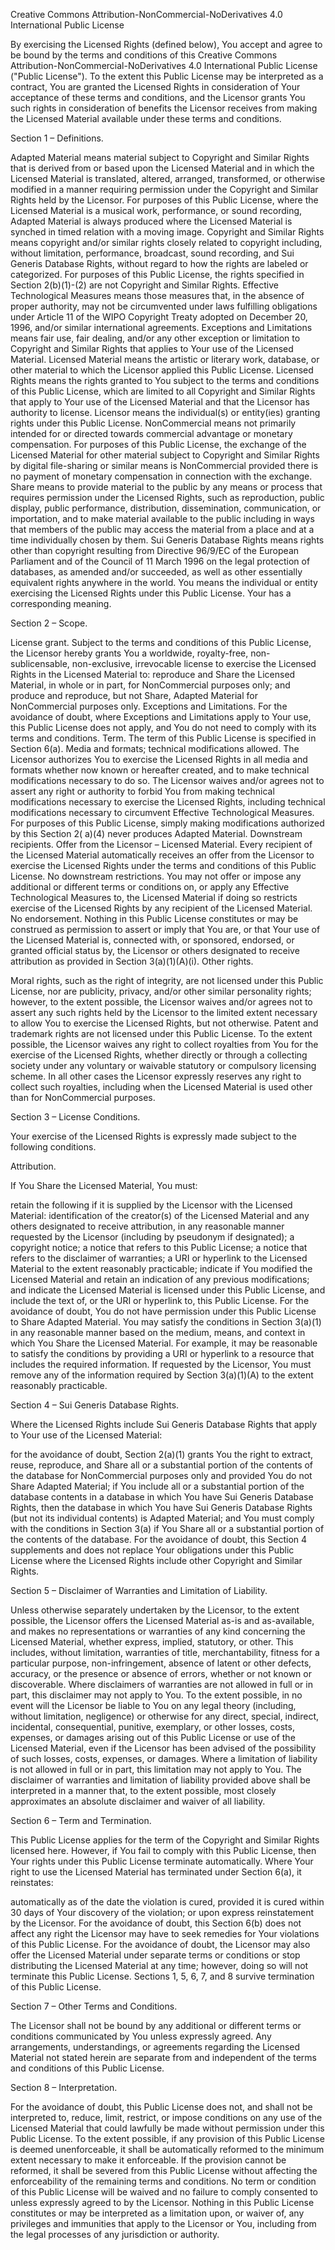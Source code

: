 Creative Commons Attribution-NonCommercial-NoDerivatives 4.0 International Public License

By exercising the Licensed Rights (defined below), You accept and agree to be bound by the terms and conditions of this
Creative Commons Attribution-NonCommercial-NoDerivatives 4.0 International Public License ("Public License"). To the
extent this Public License may be interpreted as a contract, You are granted the Licensed Rights in consideration of
Your acceptance of these terms and conditions, and the Licensor grants You such rights in consideration of benefits the
Licensor receives from making the Licensed Material available under these terms and conditions.

Section 1 – Definitions.

Adapted Material means material subject to Copyright and Similar Rights that is derived from or based upon the Licensed
Material and in which the Licensed Material is translated, altered, arranged, transformed, or otherwise modified in a
manner requiring permission under the Copyright and Similar Rights held by the Licensor. For purposes of this Public
License, where the Licensed Material is a musical work, performance, or sound recording, Adapted Material is always
produced where the Licensed Material is synched in timed relation with a moving image.
Copyright and Similar Rights means copyright and/or similar rights closely related to copyright including, without
limitation, performance, broadcast, sound recording, and Sui Generis Database Rights, without regard to how the rights
are labeled or categorized. For purposes of this Public License, the rights specified in Section 2(b)(1)-(2) are not
Copyright and Similar Rights.
Effective Technological Measures means those measures that, in the absence of proper authority, may not be circumvented
under laws fulfilling obligations under Article 11 of the WIPO Copyright Treaty adopted on December 20, 1996, and/or
similar international agreements.
Exceptions and Limitations means fair use, fair dealing, and/or any other exception or limitation to Copyright and
Similar Rights that applies to Your use of the Licensed Material.
Licensed Material means the artistic or literary work, database, or other material to which the Licensor applied this
Public License.
Licensed Rights means the rights granted to You subject to the terms and conditions of this Public License, which are
limited to all Copyright and Similar Rights that apply to Your use of the Licensed Material and that the Licensor has
authority to license.
Licensor means the individual(s) or entity(ies) granting rights under this Public License.
NonCommercial means not primarily intended for or directed towards commercial advantage or monetary compensation. For
purposes of this Public License, the exchange of the Licensed Material for other material subject to Copyright and
Similar Rights by digital file-sharing or similar means is NonCommercial provided there is no payment of monetary
compensation in connection with the exchange.
Share means to provide material to the public by any means or process that requires permission under the Licensed
Rights, such as reproduction, public display, public performance, distribution, dissemination, communication, or
importation, and to make material available to the public including in ways that members of the public may access the
material from a place and at a time individually chosen by them.
Sui Generis Database Rights means rights other than copyright resulting from Directive 96/9/EC of the European
Parliament and of the Council of 11 March 1996 on the legal protection of databases, as amended and/or succeeded, as
well as other essentially equivalent rights anywhere in the world.
You means the individual or entity exercising the Licensed Rights under this Public License. Your has a corresponding
meaning.

Section 2 – Scope.

License grant.
Subject to the terms and conditions of this Public License, the Licensor hereby grants You a worldwide, royalty-free,
non-sublicensable, non-exclusive, irrevocable license to exercise the Licensed Rights in the Licensed Material to:
reproduce and Share the Licensed Material, in whole or in part, for NonCommercial purposes only; and
produce and reproduce, but not Share, Adapted Material for NonCommercial purposes only.
Exceptions and Limitations. For the avoidance of doubt, where Exceptions and Limitations apply to Your use, this Public
License does not apply, and You do not need to comply with its terms and conditions.
Term. The term of this Public License is specified in Section 6(a).
Media and formats; technical modifications allowed. The Licensor authorizes You to exercise the Licensed Rights in all
media and formats whether now known or hereafter created, and to make technical modifications necessary to do so. The
Licensor waives and/or agrees not to assert any right or authority to forbid You from making technical modifications
necessary to exercise the Licensed Rights, including technical modifications necessary to circumvent Effective
Technological Measures. For purposes of this Public License, simply making modifications authorized by this Section 2(
a)(4) never produces Adapted Material.
Downstream recipients.
Offer from the Licensor – Licensed Material. Every recipient of the Licensed Material automatically receives an offer
from the Licensor to exercise the Licensed Rights under the terms and conditions of this Public License.
No downstream restrictions. You may not offer or impose any additional or different terms or conditions on, or apply any
Effective Technological Measures to, the Licensed Material if doing so restricts exercise of the Licensed Rights by any
recipient of the Licensed Material.
No endorsement. Nothing in this Public License constitutes or may be construed as permission to assert or imply that You
are, or that Your use of the Licensed Material is, connected with, or sponsored, endorsed, or granted official status
by, the Licensor or others designated to receive attribution as provided in Section 3(a)(1)(A)(i).
Other rights.

Moral rights, such as the right of integrity, are not licensed under this Public License, nor are publicity, privacy,
and/or other similar personality rights; however, to the extent possible, the Licensor waives and/or agrees not to
assert any such rights held by the Licensor to the limited extent necessary to allow You to exercise the Licensed
Rights, but not otherwise.
Patent and trademark rights are not licensed under this Public License.
To the extent possible, the Licensor waives any right to collect royalties from You for the exercise of the Licensed
Rights, whether directly or through a collecting society under any voluntary or waivable statutory or compulsory
licensing scheme. In all other cases the Licensor expressly reserves any right to collect such royalties, including when
the Licensed Material is used other than for NonCommercial purposes.

Section 3 – License Conditions.

Your exercise of the Licensed Rights is expressly made subject to the following conditions.

Attribution.

If You Share the Licensed Material, You must:

retain the following if it is supplied by the Licensor with the Licensed Material:
identification of the creator(s) of the Licensed Material and any others designated to receive attribution, in any
reasonable manner requested by the Licensor (including by pseudonym if designated);
a copyright notice;
a notice that refers to this Public License;
a notice that refers to the disclaimer of warranties;
a URI or hyperlink to the Licensed Material to the extent reasonably practicable;
indicate if You modified the Licensed Material and retain an indication of any previous modifications; and
indicate the Licensed Material is licensed under this Public License, and include the text of, or the URI or hyperlink
to, this Public License.
For the avoidance of doubt, You do not have permission under this Public License to Share Adapted Material.
You may satisfy the conditions in Section 3(a)(1) in any reasonable manner based on the medium, means, and context in
which You Share the Licensed Material. For example, it may be reasonable to satisfy the conditions by providing a URI or
hyperlink to a resource that includes the required information.
If requested by the Licensor, You must remove any of the information required by Section 3(a)(1)(A) to the extent
reasonably practicable.

Section 4 – Sui Generis Database Rights.

Where the Licensed Rights include Sui Generis Database Rights that apply to Your use of the Licensed Material:

for the avoidance of doubt, Section 2(a)(1) grants You the right to extract, reuse, reproduce, and Share all or a
substantial portion of the contents of the database for NonCommercial purposes only and provided You do not Share
Adapted Material;
if You include all or a substantial portion of the database contents in a database in which You have Sui Generis
Database Rights, then the database in which You have Sui Generis Database Rights (but not its individual contents) is
Adapted Material; and
You must comply with the conditions in Section 3(a) if You Share all or a substantial portion of the contents of the
database.
For the avoidance of doubt, this Section 4 supplements and does not replace Your obligations under this Public License
where the Licensed Rights include other Copyright and Similar Rights.

Section 5 – Disclaimer of Warranties and Limitation of Liability.

Unless otherwise separately undertaken by the Licensor, to the extent possible, the Licensor offers the Licensed
Material as-is and as-available, and makes no representations or warranties of any kind concerning the Licensed
Material, whether express, implied, statutory, or other. This includes, without limitation, warranties of title,
merchantability, fitness for a particular purpose, non-infringement, absence of latent or other defects, accuracy, or
the presence or absence of errors, whether or not known or discoverable. Where disclaimers of warranties are not allowed
in full or in part, this disclaimer may not apply to You.
To the extent possible, in no event will the Licensor be liable to You on any legal theory (including, without
limitation, negligence) or otherwise for any direct, special, indirect, incidental, consequential, punitive, exemplary,
or other losses, costs, expenses, or damages arising out of this Public License or use of the Licensed Material, even if
the Licensor has been advised of the possibility of such losses, costs, expenses, or damages. Where a limitation of
liability is not allowed in full or in part, this limitation may not apply to You.
The disclaimer of warranties and limitation of liability provided above shall be interpreted in a manner that, to the
extent possible, most closely approximates an absolute disclaimer and waiver of all liability.

Section 6 – Term and Termination.

This Public License applies for the term of the Copyright and Similar Rights licensed here. However, if You fail to
comply with this Public License, then Your rights under this Public License terminate automatically.
Where Your right to use the Licensed Material has terminated under Section 6(a), it reinstates:

automatically as of the date the violation is cured, provided it is cured within 30 days of Your discovery of the
violation; or
upon express reinstatement by the Licensor.
For the avoidance of doubt, this Section 6(b) does not affect any right the Licensor may have to seek remedies for Your
violations of this Public License.
For the avoidance of doubt, the Licensor may also offer the Licensed Material under separate terms or conditions or stop
distributing the Licensed Material at any time; however, doing so will not terminate this Public License.
Sections 1, 5, 6, 7, and 8 survive termination of this Public License.

Section 7 – Other Terms and Conditions.

The Licensor shall not be bound by any additional or different terms or conditions communicated by You unless expressly
agreed.
Any arrangements, understandings, or agreements regarding the Licensed Material not stated herein are separate from and
independent of the terms and conditions of this Public License.

Section 8 – Interpretation.

For the avoidance of doubt, this Public License does not, and shall not be interpreted to, reduce, limit, restrict, or
impose conditions on any use of the Licensed Material that could lawfully be made without permission under this Public
License.
To the extent possible, if any provision of this Public License is deemed unenforceable, it shall be automatically
reformed to the minimum extent necessary to make it enforceable. If the provision cannot be reformed, it shall be
severed from this Public License without affecting the enforceability of the remaining terms and conditions.
No term or condition of this Public License will be waived and no failure to comply consented to unless expressly agreed
to by the Licensor.
Nothing in this Public License constitutes or may be interpreted as a limitation upon, or waiver of, any privileges and
immunities that apply to the Licensor or You, including from the legal processes of any jurisdiction or authority.